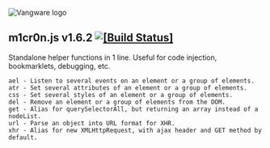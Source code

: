 ![Vangware logo](http://vangware.github.io/m1cr0n.js/assets/img/logo.png)

m1cr0n.js v1.6.2 [![[Build Status]](https://travis-ci.org/vangware/m1cr0n.js.svg?branch=master)](https://travis-ci.org/vangware/m1cr0n.js)
----

Standalone helper functions in 1 line. Useful for code injection, bookmarklets, debugging, etc.

```
ael - Listen to several events on an element or a group of elements.
atr - Set several attributes of an element or a group of elements.
css - Set several styles of an element or a group of elements.
del - Remove an element or a group of elements from the DOM.
get - Alias for querySelectorAll, but returning an array instead of a nodeList.
url - Parse an object into URL format for XHR.
xhr - Alias for new XMLHttpRequest, with ajax header and GET method by default.
```
